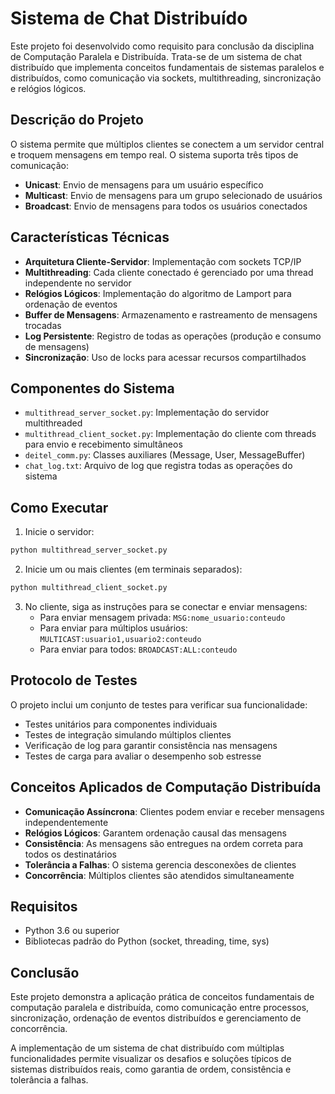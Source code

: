 # Sistema de Chat Distribuído

Este projeto foi desenvolvido como requisito para conclusão da disciplina de Computação Paralela e Distribuída. Trata-se de um sistema de chat distribuído que implementa conceitos fundamentais de sistemas paralelos e distribuídos, como comunicação via sockets, multithreading, sincronização e relógios lógicos.

## Descrição do Projeto

O sistema permite que múltiplos clientes se conectem a um servidor central e troquem mensagens em tempo real. O sistema suporta três tipos de comunicação:

- **Unicast**: Envio de mensagens para um usuário específico
- **Multicast**: Envio de mensagens para um grupo selecionado de usuários
- **Broadcast**: Envio de mensagens para todos os usuários conectados

## Características Técnicas

- **Arquitetura Cliente-Servidor**: Implementação com sockets TCP/IP
- **Multithreading**: Cada cliente conectado é gerenciado por uma thread independente no servidor
- **Relógios Lógicos**: Implementação do algoritmo de Lamport para ordenação de eventos
- **Buffer de Mensagens**: Armazenamento e rastreamento de mensagens trocadas
- **Log Persistente**: Registro de todas as operações (produção e consumo de mensagens)
- **Sincronização**: Uso de locks para acessar recursos compartilhados

## Componentes do Sistema

- `multithread_server_socket.py`: Implementação do servidor multithreaded
- `multithread_client_socket.py`: Implementação do cliente com threads para envio e recebimento simultâneos
- `deitel_comm.py`: Classes auxiliares (Message, User, MessageBuffer)
- `chat_log.txt`: Arquivo de log que registra todas as operações do sistema

## Como Executar

1. Inicie o servidor:
```bash
python multithread_server_socket.py
```

2. Inicie um ou mais clientes (em terminais separados):
```bash
python multithread_client_socket.py
```

3. No cliente, siga as instruções para se conectar e enviar mensagens:
   - Para enviar mensagem privada: `MSG:nome_usuario:conteudo`
   - Para enviar para múltiplos usuários: `MULTICAST:usuario1,usuario2:conteudo`
   - Para enviar para todos: `BROADCAST:ALL:conteudo`

## Protocolo de Testes

O projeto inclui um conjunto de testes para verificar sua funcionalidade:
- Testes unitários para componentes individuais
- Testes de integração simulando múltiplos clientes
- Verificação de log para garantir consistência nas mensagens
- Testes de carga para avaliar o desempenho sob estresse

## Conceitos Aplicados de Computação Distribuída

- **Comunicação Assíncrona**: Clientes podem enviar e receber mensagens independentemente
- **Relógios Lógicos**: Garantem ordenação causal das mensagens
- **Consistência**: As mensagens são entregues na ordem correta para todos os destinatários
- **Tolerância a Falhas**: O sistema gerencia desconexões de clientes
- **Concorrência**: Múltiplos clientes são atendidos simultaneamente

## Requisitos

- Python 3.6 ou superior
- Bibliotecas padrão do Python (socket, threading, time, sys)

## Conclusão

Este projeto demonstra a aplicação prática de conceitos fundamentais de computação paralela e distribuída, como comunicação entre processos, sincronização, ordenação de eventos distribuídos e gerenciamento de concorrência.

A implementação de um sistema de chat distribuído com múltiplas funcionalidades permite visualizar os desafios e soluções típicos de sistemas distribuídos reais, como garantia de ordem, consistência e tolerância a falhas.
